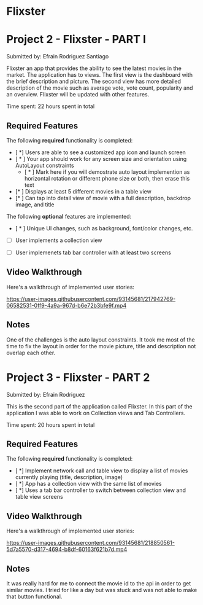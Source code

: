 # Flixster

# Project 2 - Flixster - PART I 



Submitted by: Efrain Rodriguez Santiago

Flixster an app that provides the ability to see the latest movies in the market. The application has to views. The first view is the dashboard with the brief description and picture. The second view has more detailed description of the movie such as average vote, vote count, popularity and an overview.  Flixster will be updated with other features.

Time spent: 22 hours spent in total

## Required Features

The following **required** functionality is completed:

- [ *] Users are able to see a customized app icon and launch screen
- [ * ] Your app should work for any screen size and orientation using AutoLayout constraints
  - [ * ] Mark here if you will demostrate auto layout implemention as horizontal rotation or different phone size or both, then erase this text
- [*  ] Displays at least 5 different movies in a table view
- [* ] Can tap into detail view of movie with a full description, backdrop image, and title
 
The following **optional** features are implemented:

- [ * ] Unique UI changes, such as background, font/color changes, etc.
- [ ] User implements a collection view
- [ ] User implemenets tab bar controller with at least two screens


## Video Walkthrough

Here's a walkthrough of implemented user stories:



https://user-images.githubusercontent.com/93145681/217942769-06582531-0ff9-4a9a-967d-b6e72b3bfe9f.mp4



## Notes

One of the challenges is the auto layout constraints. It took me most of the time to fix the layout in order for the movie picture, title and description not overlap each other. 



# Project 3 - Flixster - PART 2

Submitted by: Efrain Rodriguez

This is the second part of the application called Flixster. In this part of the application I was able to work on Collection views and Tab Controllers.

Time spent: 20 hours spent in total

## Required Features

The following **required** functionality is completed:

- [ *] Implement network call and table view to display a list of movies currently playing (title, description, image)
- [ *] App has a collection view with the same list of movies
- [ *] Uses a tab bar controller to switch between collection view and table view screens
 

## Video Walkthrough

Here's a walkthrough of implemented user stories:




https://user-images.githubusercontent.com/93145681/218850561-5d7a5570-d317-4694-b8df-60163f621b7d.mp4
## Notes

It was really hard for me to connect the movie id to the api in order to get similar movies. I tried for like a day but was stuck and was not able to make that button functional. 
